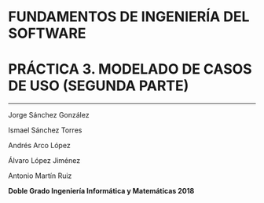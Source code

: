 # FUNDAMENTOS DE INGENIERÍA DEL SOFTWARE

# PRÁCTICA 3. MODELADO DE CASOS DE USO (SEGUNDA PARTE)

---
Jorge Sánchez González


Ismael Sánchez Torres


Andrés Arco López


Álvaro López Jiménez


Antonio Martín Ruiz



**Doble Grado Ingeniería Informática y Matemáticas 2018**
